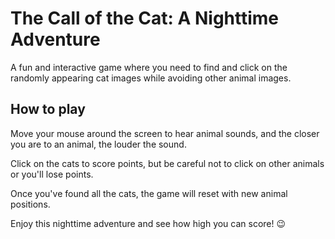 # The Call of the Cat: A Nighttime Adventure

A fun and interactive game where you need to find and click on the randomly appearing cat images while avoiding other animal images.

## How to play

Move your mouse around the screen to hear animal sounds, and the closer you are to an animal, the louder the sound.

Click on the cats to score points, but be careful not to click on other animals or you'll lose points.

Once you've found all the cats, the game will reset with new animal positions.

Enjoy this nighttime adventure and see how high you can score! 😉
